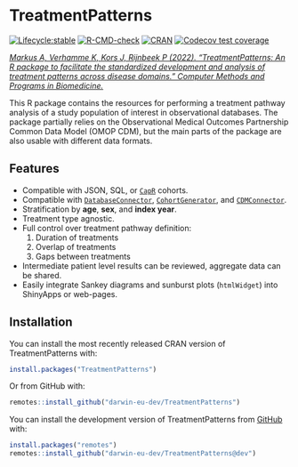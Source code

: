 
<!-- README.md is generated from README.Rmd. Please edit that file -->

# TreatmentPatterns

<!-- badges: start -->

[![Lifecycle:stable](https://img.shields.io/badge/lifecycle-stable-brightgreen.svg)](https://lifecycle.r-lib.org/articles/stages.html#stable)
[![R-CMD-check](https://github.com/darwin-eu-dev/TreatmentPatterns/actions/workflows/R-CMD-check.yaml/badge.svg?branch=dev)](https://github.com/darwin-eu-dev/TreatmentPatterns/actions/workflows/R-CMD-check.yaml)
[![CRAN](https://www.r-pkg.org/badges/version/TreatmentPatterns)](https://CRAN.R-project.org/package=TreatmentPatterns)
[![Codecov test
coverage](https://codecov.io/gh/darwin-eu-dev/TreatmentPatterns/branch/master/graph/badge.svg)](https://app.codecov.io/gh/darwin-eu-dev/TreatmentPatterns?branch=master)

<!-- badges: end -->

[*Markus A, Verhamme K, Kors J, Rijnbeek P (2022). “TreatmentPatterns:
An R package to facilitate the standardized development and analysis of
treatment patterns across disease domains.” Computer Methods and
Programs in Biomedicine.*](https://doi.org/10.1016/j.cmpb.2022.107081)

This R package contains the resources for performing a treatment pathway
analysis of a study population of interest in observational databases.
The package partially relies on the Observational Medical Outcomes
Partnership Common Data Model (OMOP CDM), but the main parts of the
package are also usable with different data formats.

## Features

- Compatible with JSON, SQL, or [`CapR`](https://ohdsi.github.io/Capr/)
  cohorts.
- Compatible with
  [`DatabaseConnector`](https://ohdsi.github.io/DatabaseConnector/),
  [`CohortGenerator`](https://ohdsi.github.io/CohortGenerator/), and
  [`CDMConnector`](https://darwin-eu.github.io/CDMConnector/).
- Stratification by **age**, **sex**, and **index year**.
- Treatment type agnostic.
- Full control over treatment pathway definition:
  1.  Duration of treatments
  2.  Overlap of treatments
  3.  Gaps between treatments
- Intermediate patient level results can be reviewed, aggregate data can
  be shared.
- Easily integrate Sankey diagrams and sunburst plots (`htmlWidget`)
  into ShinyApps or web-pages.

## Installation

You can install the most recently released CRAN version of
TreatmentPatterns with:

``` r
install.packages("TreatmentPatterns")
```

Or from GitHub with:

``` r
remotes::install_github("darwin-eu-dev/TreatmentPatterns")
```

You can install the development version of TreatmentPatterns from
[GitHub](https://github.com/) with:

``` r
install.packages("remotes")
remotes::install_github("darwin-eu-dev/TreatmentPatterns@dev")
```

